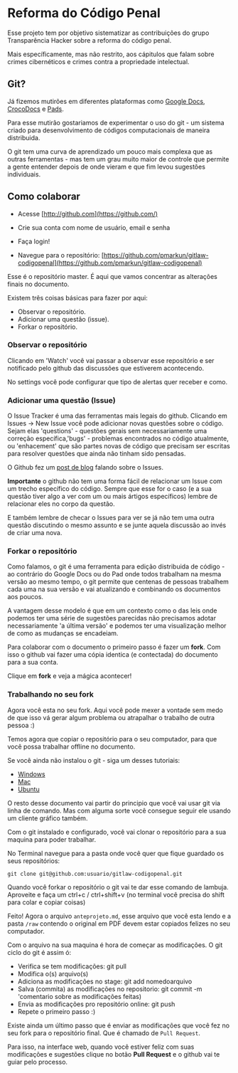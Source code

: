 # Reforma do Código Penal

Esse projeto tem por objetivo sistematizar as contribuições do grupo Transparência Hacker sobre a reforma do código penal.

Mais específicamente, mas não restrito, aos cápitulos que falam sobre crimes cibernéticos e crimes contra a propriedade intelectual.

## Git?

Já fizemos mutirões em diferentes plataformas como [Google Docs](http://docs.google.com), [CrocoDocs](http://crocodocs.com) e [Pads](http://okfnpad.org/).

Para esse mutirão gostariamos de experimentar o uso do git - um sistema criado para desenvolvimento de códigos computacionais de maneira distribuida.

O git tem uma curva de aprendizado um pouco mais complexa que as outras ferramentas - mas tem um grau muito maior de controle que permite a gente entender depois de onde vieram e que fim levou sugestões individuais.

## Como colaborar

* Acesse [http://github.com](https://github.com/)
* Crie sua conta com nome de usuário, email e senha
* Faça login!

* Navegue para o repositório: [https://github.com/pmarkun/gitlaw-codigopenal](https://github.com/pmarkun/gitlaw-codigopenal)

Esse é o repositório master. É aqui que vamos concentrar as alterações finais no documento.

Existem três coisas básicas para fazer por aqui:

* Observar o repositório.
* Adicionar uma questão (issue).
* Forkar o repositório.

### Observar o repositório

Clicando em 'Watch' você vai passar a observar esse repositório e ser notificado pelo github das discussões que estiverem acontecendo.

No settings você pode configurar que tipo de alertas quer receber e como.

### Adicionar uma questão (Issue)

O Issue Tracker é uma das ferramentas mais legais do github. Clicando em Issues -> New Issue você pode adicionar novas questões sobre o código. Sejam elas 'questions' - questões gerais sem necessariamente uma correção específica,'bugs' - problemas encontrados no código atualmente, ou 'enhacement' que são partes novas de código que precisam ser escritas para resolver questões que ainda não tinham sido pensadas.

O Github fez um [post de blog](https://github.com/blog/831-issues-2-0-the-next-generation) falando sobre o Issues.

**Importante** o github não tem uma forma fácil de relacionar um Issue com um trecho específico do código. Sempre que esse for o caso (e a sua questão tiver algo a ver com um ou mais ártigos específicos) lembre de relacionar eles no corpo da questão.

E também lembre de checar o Issues para ver se já não tem uma outra questão discutindo o mesmo assunto e se junte aquela discussão ao invés de criar uma nova.

### Forkar o repositório

Como falamos, o git é uma ferramenta para edição distribuida de código - ao contrário do Google Docs ou do Pad onde todos trabalham na mesma versão ao mesmo tempo, o git permite que centenas de pessoas trabalhem cada uma na sua versão e vai atualizando e combinando os documentos aos poucos.

A vantagem desse modelo é que em um contexto como o das leis onde podemos ter uma série de sugestões parecidas não precisamos adotar necessariamente 'a última versão' e podemos ter uma visualização melhor de como as mudanças se encadeiam.

Para colaborar com o documento o primeiro passo é fazer um **fork**. Com isso o github vai fazer uma cópia identica (e contectada) do documento para a sua conta.

Clique em **fork** e veja a mágica acontecer!

### Trabalhando no seu fork

Agora você esta no seu fork. Aqui você pode mexer a vontade sem medo de que isso vá gerar algum problema ou atrapalhar o trabalho de outra pessoa :)

Temos agora que copiar o repositório para o seu computador, para que você possa trabalhar offline no documento.

Se você ainda não instalou o git - siga um desses tutoriais:

* [Windows](http://windows.github.com/)
* [Mac](http://mac.github.com/)
* [Ubuntu](https://www.digitalocean.com/community/articles/how-to-install-git-on-ubuntu-12-04)

O resto desse documento vai partir do principio que você vai usar git via linha de comando. Mas com alguma sorte você consegue seguir ele usando um cliente gráfico também.

Com o git instalado e configurado, você vai clonar o repositório para a sua maquina para poder trabalhar.

No Terminal navegue para a pasta onde você quer que fique guardado os seus repositórios:

	git clone git@github.com:usuario/gitlaw-codigopenal.git

Quando você forkar o repositório o git vai te dar esse comando de lambuja. Aproveite e faça um ctrl+c / ctrl+shift+v (no terminal você precisa do shift para colar e copiar coisas)

Feito! Agora o arquivo `anteprojeto.md`, esse arquivo que você esta lendo e a pasta `/raw` contendo o original em PDF devem estar copiados felizes no seu computador.

Com o arquivo na sua maquina é hora de começar as modificações. O git ciclo do git é assim ó:

* Verifica se tem modificações: git pull
* Modifica o(s) arquivo(s)
* Adiciona as modificações no stage: git add nomedoarquivo
* Salva (commita) as modificações no repositorio: git commit -m 'comentario sobre as modificações feitas)
* Envia as modificações pro repositório online: git push
* Repete o primeiro passo :)

Existe ainda um último passo que é enviar as modificações que você fez no seu fork para o repositório final. Que é chamado de `Pull Request`.

Para isso, na interface web, quando você estiver feliz com suas modificações e sugestões clique no botão **Pull Request** e o github vai te guiar pelo processo.

